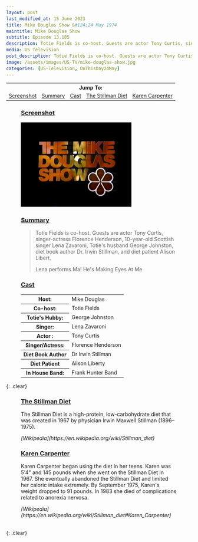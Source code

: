 ```yaml
---
layout: post
last_modified_at: 15 June 2023
title: Mike Douglas Show &#124;24 May 1974
maintitle: Mike Douglas Show
subtitle: Episode 13.185
description: Totie Fields is co-host. Guests are actor Tony Curtis, singer-actress Florence Henderson, 10-year-old Scottish singer Lena Zavaroni, Totie's husband George Johnston, diet book author Dr. Irwin Stillman, and diet patient Alison Libert.
media: US Television
post_description: Totie Fields is co-host. Guests are actor Tony Curtis, singer-actress Florence Henderson, 10-year-old Scottish singer Lena Zavaroni, Totie's husband George Johnston, diet book author Dr. Irwin Stillman, and diet patient Alison Libert.
image: /assets/images/US-TV/mike-douglas-show.jpg
categories: [US-Television, OnThisDay24May]
---
```


<table>
<tr align="center">
<th colspan="5">Jump To:</th>
</tr>

<tr align="center">
<td><a href="#screenshot">Screenshot</a></td>
<td><a href="#summary">Summary</a></td>
<td><a href="#cast">Cast</a></td>
<td><a href="#stillman-diet">The Stillman Diet</a></td>
<td><a href="#karen-carpenter">Karen Carpenter</a></td>
</tr>
</table>

<figure class="fig1">
<figcaption>
<h3 id="screenshot"><a href="#screenshot">Screenshot</a></h3>
</figcaption>
<img src="/assets/images/US-TV/mike-douglas-show.jpg" class="full-width"/>
<figcaption>
<h3 id="summary"><a href="#summary">Summary</a></h3>
<blockquote>
<p>Totie Fields is co-host. Guests are actor Tony Curtis, singer-actress Florence Henderson, 10-year-old Scottish singer Lena Zavaroni, Totie's husband George Johnston, diet book author Dr. Irwin Stillman, and diet patient Alison Libert.</p>
<p>Lena performs Ma! He's Making Eyes At Me</p>
</blockquote>
</figcaption>
</figure>

<figure class="fig2">
<figcaption>
<h3 id="cast"><a href="#cast">Cast</a></h3>
</figcaption>
<table>
<tr><th style="50%">Host:</th><td style="50%">Mike Douglas</td></tr>
<tr><th>Co-host:</th><td>Totie Fields</td></tr>
<tr><th>Totie's Hubby:</th><td>George Johnston</td></tr>
<tr><th>Singer:</th><td>Lena Zavaroni</td></tr>
<tr><th>Actor :</th><td>Tony Curtis</td></tr>
<tr><th>Singer/Actress:</th><td>Florence Henderson</td></tr>
<tr><th>Diet Book Author</th><td>Dr Irwin Stillman</td></tr>
<tr><th>Diet Patient</th><td>Alison Liberty</td></tr>
<tr><th>In House Band:</th><td>Frank Hunter Band</td></tr>
</table>
</figure>

{: .clear}

<figure class="fig3">
<figcaption>
<h3 id="stillman-diet"><a href="#stillman-diet">The Stillman Diet</a></h3>
</figcaption>
<p>The Stillman Diet is a high-protein, low-carbohydrate diet that was created in 1967 by physician Irwin Maxwell Stillman (1896–1975).</p>
<cite>[Wikipedia](https://en.wikipedia.org/wiki/Stillman_diet)</cite>
</figure>

<figure class="fig3">
<figcaption>
<h3 id="karen-carpenter"><a href="#karen-carpenter">Karen Carpenter</a></h3>
</figcaption>
<p>Karen Carpenter began using the diet in her teens. Karen was 5'4" and 145 pounds when she went on the Stillman Diet in 1967. She eventually abandoned the Stillman Diet and limited her caloric intake extremely. By September 1975, Karen's weight dropped to 91 pounds. In 1983 she died of complications related to anorexia nervosa.</p>
<cite>[Wikipedia](https://en.wikipedia.org/wiki/Stillman_diet#Karen_Carpenter)</cite>
</figure>

<br />{: .clear}
